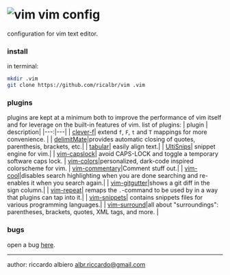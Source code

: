 # ![vim](https://www.vim.org/images/vim32x32.gif) vim config

configuration for vim text editor.

### install
in terminal:
``` bash
mkdir .vim
git clone https://github.com/ricalbr/vim .vim
```

### plugins
plugins are kept at a minimum both to improve the performance of vim itself and for leverage on the built-in features of vim.
list of plugins:
| plugin | description|
|---:|---|
| [clever-f](https://github.com/rhysd/clever-f.vim)| extend `f`, `F`, `t` and `T` mappings for more convenience. |
| [delimitMate](https://github.com/Raimondi/delimitMate)|provides automatic closing of quotes, parenthesis, brackets, etc.|
| [tabular](https://github.com/godlygeek/tabular)| easily align text.|
| [UltiSnips](https://github.com/SirVer/ultisnips)| snippet engine for vim.|
| [vim-capslock](https://github.com/tpope/vim-capslock)| avoid CAPS-LOCK and toggle a temporary software caps lock.
| [vim-colors](https://github.com/ricalbr/vim-colors)|personalized, dark-code inspired colorscheme for vim.
| [vim-commentary](https://github.com/tpope/vim-commentary)|Comment stuff out.|
| [vim-cool](https://github.com/romainl/vim-cool)|disables search highlighting when you are done searching and re-enables it when you search again.|
| [vim-gitgutter](https://github.com/airblade/vim-gitgutter)|shows a git diff in the sign column.|
| [vim-repeat](https://github.com/tpope/vim-repeat)| remaps the `.`-command to be used by in a way that plugins can tap into it.|
| [vim-snippets](https://github.com/honza/vim-snippets)| contains snippets files for various programming languages.|
| [vim-surround](https://github.com/tpope/vim-surround)|all about "surroundings": parentheses, brackets, quotes, XML tags, and more. |

### bugs
open a bug [here](https://github.com/ricalbr/vim/issues).

---
author: riccardo albiero albr.riccardo@gmail.com
